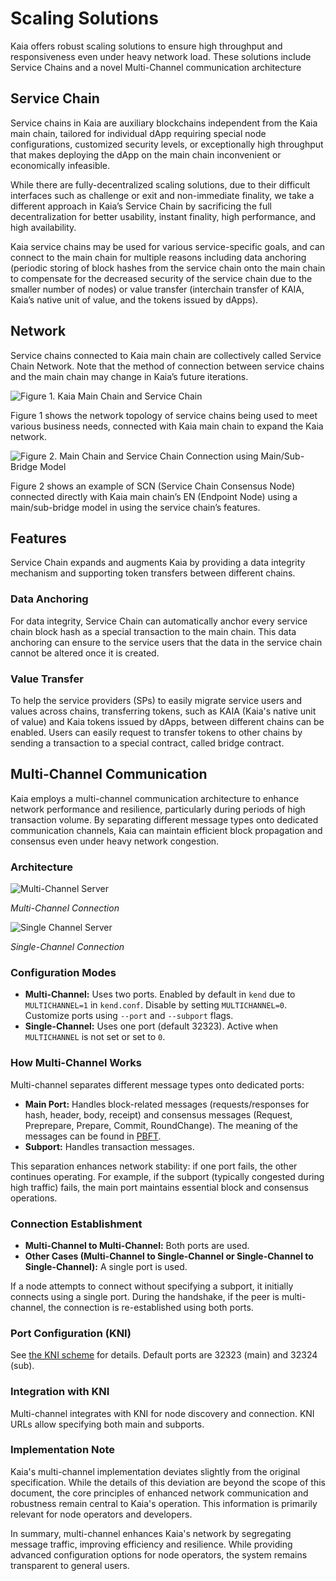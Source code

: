 # Scaling Solutions

Kaia offers robust scaling solutions to ensure high throughput and responsiveness even under heavy network load. These solutions include Service Chains and a novel Multi-Channel communication architecture

## Service Chain <a id="service-chain"></a>

Service chains in Kaia are auxiliary blockchains independent from the Kaia main chain,
tailored for individual dApp requiring special node configurations, customized security levels,
or exceptionally high throughput that makes deploying the dApp on the main chain inconvenient or economically infeasible.

While there are fully-decentralized scaling solutions, due to their difficult interfaces such as challenge or exit and non-immediate finality,
we take a different approach in Kaia’s Service Chain by sacrificing the full decentralization for better usability,
instant finality, high performance, and high availability.

Kaia service chains may be used for various service-specific goals,
and can connect to the main chain for multiple reasons including data anchoring (periodic storing of block hashes
from the service chain onto the main chain to compensate for the decreased security of the service chain due to the smaller number of nodes) or
value transfer (interchain transfer of KAIA, Kaia’s native unit of value, and the tokens
issued by dApps).

## Network <a id="network"></a>

Service chains connected to Kaia main chain are collectively called Service Chain Network.
Note that the method of connection between service chains and the main chain may change in Kaia’s future iterations.

![Figure 1. Kaia Main Chain and Service Chain](/img/learn/mainchain_servicechain.png)

Figure 1 shows the network topology of service chains being used to meet various business needs, connected
with Kaia main chain to expand the Kaia network.

![Figure 2. Main Chain and Service Chain Connection using Main/Sub-Bridge Model](/img/learn/sc_connection.png)

Figure 2 shows an example of SCN (Service Chain Consensus Node) connected directly with Kaia main chain’s EN (Endpoint Node)
using a main/sub-bridge model in using the service chain’s features.
 
## Features <a id="features"></a>

Service Chain expands and augments Kaia by providing a data integrity mechanism and supporting token transfers between different chains.

### Data Anchoring <a id="data-anchoring"></a>

For data integrity, Service Chain can automatically anchor every service chain block hash as a special transaction to the main chain.
This data anchoring can ensure to the service users that the data in the service chain cannot be altered once it is created.

### Value Transfer <a id="value-transfer"></a>

To help the service providers (SPs) to easily migrate service users and values across chains,
transferring tokens, such as KAIA (Kaia's native unit of value) and Kaia tokens issued by dApps, between different chains can be enabled.
Users can easily request to transfer tokens to other chains by sending a transaction to a special contract, called bridge contract.

## Multi-Channel Communication

Kaia employs a multi-channel communication architecture to enhance network performance and resilience, particularly during periods of high transaction volume. By separating different message types onto dedicated communication channels, Kaia can maintain efficient block propagation and consensus even under heavy network congestion.

### Architecture

![Multi-Channel Server](/img/learn/multichannel.png)

*Multi-Channel Connection*

![Single Channel Server](/img/learn/singlechannel.png)

*Single-Channel Connection*

### Configuration Modes

- **Multi-Channel:** Uses two ports. Enabled by default in `kend` due to `MULTICHANNEL=1` in `kend.conf`. Disable by setting `MULTICHANNEL=0`. Customize ports using `--port` and `--subport` flags.
- **Single-Channel:** Uses one port (default 32323). Active when `MULTICHANNEL` is not set or set to `0`.

### How Multi-Channel Works

Multi-channel separates different message types onto dedicated ports:

* **Main Port:** Handles block-related messages (requests/responses for hash, header, body, receipt) and consensus messages (Request, Preprepare, Prepare, Commit, RoundChange). The meaning of the messages can be found in [PBFT](./consensus-mechanism.md#pbft-practical-byzantine-fault-tolerance).
* **Subport:** Handles transaction messages.

This separation enhances network stability: if one port fails, the other continues operating. For example, if the subport (typically congested during high traffic) fails, the main port maintains essential block and consensus operations.

### Connection Establishment

* **Multi-Channel to Multi-Channel:** Both ports are used.
* **Other Cases (Multi-Channel to Single-Channel or Single-Channel to Single-Channel):** A single port is used.

If a node attempts to connect without specifying a subport, it initially connects using a single port. During the handshake, if the peer is multi-channel, the connection is re-established using both ports.

### Port Configuration (KNI)

See [the KNI scheme](./kni.md) for details. Default ports are 32323 (main) and 32324 (sub).

### Integration with KNI

Multi-channel integrates with KNI for node discovery and connection. KNI URLs allow specifying both main and subports.

### Implementation Note

Kaia's multi-channel implementation deviates slightly from the original specification. While the details of this deviation are beyond the scope of this document, the core principles of enhanced network communication and robustness remain central to Kaia's operation. This information is primarily relevant for node operators and developers.

In summary, multi-channel enhances Kaia's network by segregating message traffic, improving efficiency and resilience. While providing advanced configuration options for node operators, the system remains transparent to general users.